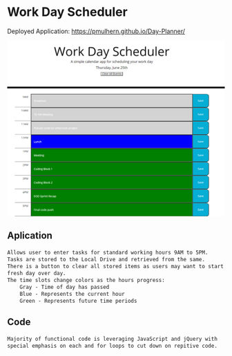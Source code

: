 # Work Day Scheduler



Deployed Application: https://pmulhern.github.io/Day-Planner/

![](WorkDayScheduler.jpg)


## Aplication

```
Allows user to enter tasks for standard working hours 9AM to 5PM.
Tasks are stored to the Local Drive and retrieved from the same.
There is a button to clear all stored items as users may want to start fresh day over day.
The time slots change colors as the hours progress:
    Gray - Time of day has passed
    Blue - Represents the current hour
    Green - Represents future time periods
```


## Code

```
Majority of functional code is leveraging JavaScript and jQuery with special emphasis on each and for loops to cut down on repitive code.  

```


